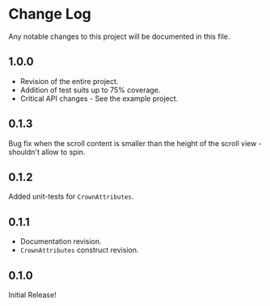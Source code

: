 # Change Log
Any notable changes to this project will be documented in this file.

## 1.0.0

- Revision of the entire project.
- Addition of test suits up to 75% coverage.
- Critical API changes - See the example project.

## 0.1.3

Bug fix when the scroll content is smaller than the height of the scroll view - shouldn't allow to spin.

## 0.1.2

Added unit-tests for `CrownAttributes`.

## 0.1.1

- Documentation revision.
- `CrownAttributes` construct revision.

## 0.1.0

Initial Release!

